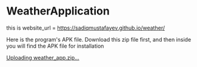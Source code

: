 # WeatherApplication

this is website_url = https://sadiqmustafayev.github.io/weather/

Here is the program's APK file. Download this zip file first, and then inside you will find the APK file for installation

[Uploading weather_app.zip…]()


